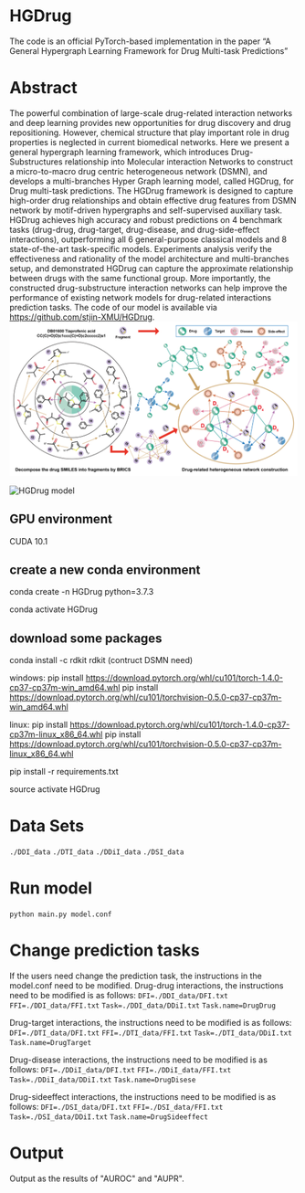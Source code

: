 # HGDrug
The code is an official PyTorch-based implementation in the paper “A General Hypergraph Learning Framework for Drug Multi-task Predictions”
# Abstract
The powerful combination of large-scale drug-related interaction networks and deep learning provides new opportunities for drug discovery and drug repositioning. However, chemical structure that play important role in drug properties is neglected in current biomedical networks. Here we present a general hypergraph learning framework, which introduces Drug-Substructures relationship into Molecular interaction  Networks to construct a micro-to-macro drug centric heterogeneous network (DSMN), and develops a multi-branches  Hyper Graph learning model, called HGDrug, for Drug multi-task predictions. The HGDrug framework is designed to capture high-order drug relationships and obtain effective drug features from DSMN network by motif-driven hypergraphs and self-supervised auxiliary task. HGDrug achieves high accuracy and robust predictions on 4 benchmark tasks (drug-drug, drug-target, drug-disease, and drug-side-effect interactions), outperforming all 6 general-purpose classical models and 8 state-of-the-art task-specific models. Experiments analysis verify the effectiveness and rationality of the model architecture and multi-branches setup, and demonstrated HGDrug can capture the approximate relationship between drugs with the same functional group. More importantly, the constructed drug-substructure interaction networks can help improve the performance of existing network models for drug-related interactions prediction tasks. The code of our model is available via https://github.com/stjin-XMU/HGDrug.
![DSMN construction](https://github.com/stjin-XMU/HGDrug/blob/main/HGDrug_1.png)

![HGDrug model](https://github.com/stjin-XMU/HGDrug/blob/main/2023HGDrug.png)
## GPU environment
CUDA 10.1
## create a new conda environment
conda create -n HGDrug python=3.7.3

conda activate HGDrug
## download some packages
conda install -c rdkit rdkit (contruct DSMN need)

windows:
pip install https://download.pytorch.org/whl/cu101/torch-1.4.0-cp37-cp37m-win_amd64.whl
pip install https://download.pytorch.org/whl/cu101/torchvision-0.5.0-cp37-cp37m-win_amd64.whl

linux:
pip install https://download.pytorch.org/whl/cu101/torch-1.4.0-cp37-cp37m-linux_x86_64.whl
pip install https://download.pytorch.org/whl/cu101/torchvision-0.5.0-cp37-cp37m-linux_x86_64.whl

pip install -r requirements.txt

source activate HGDrug
# Data Sets
`./DDI_data`
`./DTI_data`
`./DDiI_data`
`./DSI_data`

# Run model 
`python main.py model.conf`

# Change prediction tasks
 If the users need change the prediction task, the instructions in the model.conf need to be modified.
 Drug-drug interactions, the instructions need to be modified is as follows:
 `DFI=./DDI_data/DFI.txt`
 `FFI=./DDI_data/FFI.txt`
 `Task=./DDI_data/DDiI.txt`
 `Task.name=DrugDrug`
 
 Drug-target interactions, the instructions need to be modified is as follows:
 `DFI=./DTI_data/DFI.txt`
 `FFI=./DTI_data/FFI.txt`
 `Task=./DTI_data/DDiI.txt`
 `Task.name=DrugTarget`
 
Drug-disease interactions, the instructions need to be modified is as follows:
 `DFI=./DDiI_data/DFI.txt`
 `FFI=./DDiI_data/FFI.txt`
 `Task=./DDiI_data/DDiI.txt`
 `Task.name=DrugDisese`

 Drug-sideeffect interactions, the instructions need to be modified is as follows:
 `DFI=./DSI_data/DFI.txt`
 `FFI=./DSI_data/FFI.txt`
 `Task=./DSI_data/DDiI.txt`
 `Task.name=DrugSideeffect`

# Output
Output as the results of "AUROC" and "AUPR".

